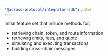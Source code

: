 ```yaml
---
"@across-protocol/integrator-sdk": patch
---
```


Initial feature set that include methods for:

- retrieving chain, token, and route information
- retrieving limits, fees, and quote
- simulating and executing transactions
- building cross-chain messages
